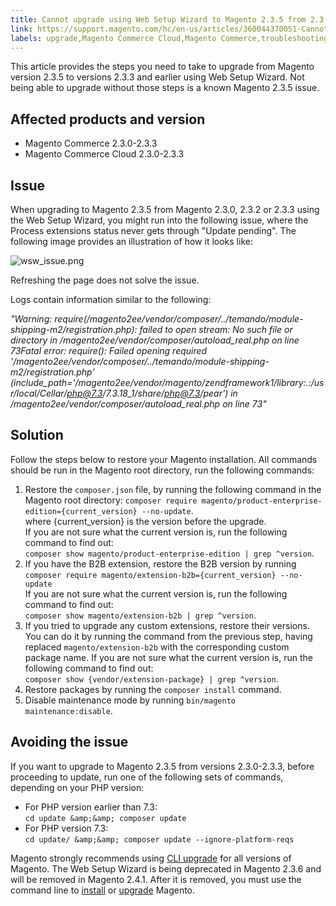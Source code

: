 ```yaml
---
title: Cannot upgrade using Web Setup Wizard to Magento 2.3.5 from 2.3.3 and earlier
link: https://support.magento.com/hc/en-us/articles/360044370051-Cannot-upgrade-using-Web-Setup-Wizard-to-Magento-2-3-5-from-2-3-3-and-earlier
labels: upgrade,Magento Commerce Cloud,Magento Commerce,troubleshooting,known issues,web setup wizard,2.3.5,2.3.1,2.3.0,2.3.3,2.3.2,PHP 7.3
---
```


This article provides the steps you need to take to upgrade from Magento version 2.3.5 to versions 2.3.3 and earlier using Web Setup Wizard. Not being able to upgrade without those steps is a known Magento 2.3.5 issue. 

## Affected products and version

* Magento Commerce 2.3.0-2.3.3
* Magento Commerce Cloud 2.3.0-2.3.3

## Issue

When upgrading to Magento 2.3.5 from Magento 2.3.0, 2.3.2 or 2.3.3 using the Web Setup Wizard, you might run into the following issue, where the Process extensions status never gets through "Update pending". The following image provides an illustration of how it looks like:  
    
 ![wsw_issue.png](https://support.magento.com/hc/article_attachments/360059757532/wsw_issue.png)

Refreshing the page does not solve the issue.  

Logs contain information similar to the following:

_"Warning: require(/magento2ee/vendor/composer/../temando/module-shipping-m2/registration.php): failed to open stream: No such file or directory in /magento2ee/vendor/composer/autoload\_real.php on line 73Fatal error: require(): Failed opening required '/magento2ee/vendor/composer/../temando/module-shipping-m2/registration.php' (include\_path='/magento2ee/vendor/magento/zendframework1/library:.:/usr/local/Cellar/php@7.3/7.3.18\_1/share/php@7.3/pear') in /magento2ee/vendor/composer/autoload\_real.php on line 73"_

## Solution

Follow the steps below to restore your Magento installation. All commands should be run in the Magento root directory, run the following commands:

1. Restore the `` composer.json `` file, by running the following command in the Magento root directory: `` composer require magento/product-enterprise-edition={current_version}
        --no-update ``.  
     where {current\_version} is the version before the upgrade.   
     If you are not sure what the current version is, run the following command to find out:  
     `` composer show magento/product-enterprise-edition | grep ^version ``.
1. If you have the B2B extension, restore the B2B version by running  
     `` composer require magento/extension-b2b={current_version}
        --no-update ``  
     If you are not sure what the current version is, run the following command to find out:  
     `` composer show magento/extension-b2b | grep ^version ``.
1. If you tried to upgrade any custom extensions, restore their versions. You can do it by running the command from the previous step, having replaced `` magento/extension-b2b `` with the corresponding custom package name. If you are not sure what the current version is, run the following command to find out:  
     `` composer show {vendor/extension-package} | grep ^version ``.
1. Restore packages by running the `` composer install `` command. 
1. Disable maintenance mode by running `` bin/magento maintenance:disable ``. 

## Avoiding the issue

If you want to upgrade to Magento 2.3.5 from versions 2.3.0-2.3.3, before proceeding to update, run one of the following sets of commands, depending on your PHP version:

* For PHP version earlier than 7.3:  
     `` cd update &amp;&amp; composer update ``
* For PHP version 7.3:  
     `` cd update/ &amp;&amp; composer update --ignore-platform-reqs ``

<p class="info">Magento strongly recommends using <a href="https://devdocs.magento.com/guides/v2.3/comp-mgr/cli/cli-upgrade.html">CLI upgrade</a> for all versions of Magento. The Web Setup Wizard is being deprecated in Magento 2.3.6 and will be removed in Magento 2.4.1. After it is removed, you must use the command line to <a href="https://devdocs.magento.com/guides/v2.3/install-gde/install/cli/install-cli.html">install</a> or <a href="https://devdocs.magento.com/guides/v2.3/comp-mgr/cli/cli-upgrade.html">upgrade</a> Magento.</p>